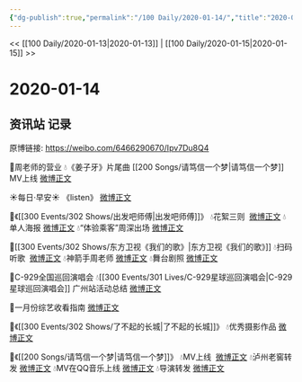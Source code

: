 ```yaml
---
{"dg-publish":true,"permalink":"/100 Daily/2020-01-14/","title":"2020-01-14","created":"2023-04-02T15:47:17.467+08:00","updated":"2023-04-02T15:48:32.246+08:00"}
---
```



<< [[100 Daily/2020-01-13\|2020-01-13]] | [[100 Daily/2020-01-15\|2020-01-15]] >>

# 2020-01-14

## 资讯站 记录

原博链接: https://weibo.com/6466290670/Ipv7Du8Q4

🌠周老师的营业
💧《姜子牙》片尾曲 [[200 Songs/请笃信一个梦\|请笃信一个梦]] MV上线 [微博正文](https://m.weibo.cn/6466290670/4460737474332488)

☀每日·早安☀ 《listen》 [微博正文](https://m.weibo.cn/6466290670/4460555823791673)

🌠《[[300 Events/302 Shows/出发吧师傅\|出发吧师傅]]》
💧花絮三则  [微博正文](https://m.weibo.cn/6466290670/4460586806726657)
💧单人海报 [微博正文](https://m.weibo.cn/6466290670/4460628662363246)
💧“体验乘客”周深出场 [微博正文](https://m.weibo.cn/6466290670/4460640284412489)

🌠[[300 Events/302 Shows/东方卫视《我们的歌》\|东方卫视《我们的歌》]]
💧扫码听歌  [微博正文](https://m.weibo.cn/6466290670/4460592233976923)
💧神箭手周老师 [微博正文](https://m.weibo.cn/6466290670/4460620537335437)
💧舞台剧照 [微博正文](https://m.weibo.cn/6466290670/4460702208759132)

🌠C-929全国巡回演唱会
💧[[300 Events/301 Lives/C-929星球巡回演唱会\|C-929星球巡回演唱会]] 广州站活动总结 [微博正文](https://m.weibo.cn/6466290670/4460597666633295)

🌠一月份综艺收看指南 [微博正文](https://m.weibo.cn/6466290670/4460649537452204)

🌠《[[300 Events/302 Shows/了不起的长城\|了不起的长城]]》
💧优秀摄影作品 [微博正文](https://m.weibo.cn/6466290670/4460650795323299)

🌠《[[200 Songs/请笃信一个梦\|请笃信一个梦]]》
💧MV上线  [微博正文](https://m.weibo.cn/6466290670/4460725751301636)
💧泸州老窖转发 [微博正文](https://m.weibo.cn/6466290670/4460746118977380)
💧MV在QQ音乐上线 [微博正文](https://m.weibo.cn/6466290670/4460748677319138)
💧导演转发 [微博正文](https://m.weibo.cn/6466290670/4460773688790565)

